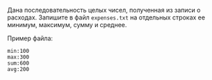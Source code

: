 Дана последовательность целых чисел, полученная из записи о расходах. 
Запишите в файл `expenses.txt` на отдельных строках ее минимум, максимум, сумму и среднее.


Пример файла:
```
min:100
max:300
sum:600
avg:200
```